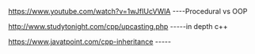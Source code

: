 https://www.youtube.com/watch?v=1wJfIUcVWlA    ----Procedural vs OOP


http://www.studytonight.com/cpp/upcasting.php    -----in depth c++

https://www.javatpoint.com/cpp-inheritance  -----
